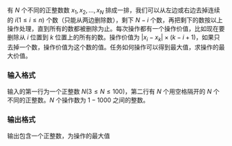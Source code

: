 有 $N$ 个不同的正整数数 $x_1,x_2,\ldots,x_N$ 排成一排，我们可以从左边或右边去掉连续的 $i(1 \leq i \leq n)$ 个数（只能从两边删除数），剩下 $N-i$ 个数，再把剩下的数按以上操作处理，直到所有的数都被删除为止。每次操作都有一个操作价值，比如现在要删除从 $i$ 位置到 $k$ 位置上的所有的数。操作价值为 $|x_i  -  x_k|\times (k-i+1)$，如果只去掉一个数，操作价值为这个数的值。任务如何操作可以得到最大值，求操作的最大价值。 

### 输入格式

输入的第一行为一个正整数 $N(3\leq N\leq 100)$，第二行有 $N$ 个用空格隔开的 $N$ 个不同的正整数。$N$ 个操作数为 $1-1000$ 之间的整数。

### 输出格式

输出包含一个正整数，为操作的最大值
